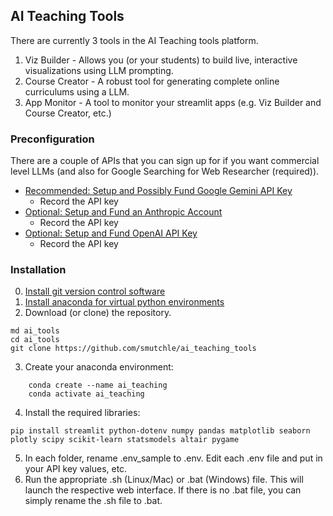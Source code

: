 ## AI Teaching Tools

There are currently 3 tools in the AI Teaching tools platform.

1. Viz Builder - Allows you (or your students) to build live, interactive visualizations using LLM prompting.
2. Course Creator - A robust tool for generating complete online curriculums using a LLM.
3. App Monitor - A tool to monitor your streamlit apps (e.g. Viz Builder and Course Creator, etc.)

### Preconfiguration

There are a couple of APIs that you can sign up for if you want commercial level LLMs (and also for Google Searching for Web Researcher (required)).

- [Recommended: Setup and Possibly Fund Google Gemini API Key](https://ai.google.dev/gemini-api/docs/api-key)
  - Record the API key
- [Optional: Setup and Fund an Anthropic Account](https://console.anthropic.com/login?returnTo=%2F%3F)
  - Record the API key
- [Optional: Setup and Fund OpenAI API Key](https://platform.openai.com/api-keys)
  - Record the API key

### Installation

0. [Install git version control software](https://git-scm.com/downloads)
1. [Install anaconda for virtual python environments](https://www.anaconda.com/download)
2. Download (or clone) the repository.

```
md ai_tools
cd ai_tools
git clone https://github.com/smutchle/ai_teaching_tools
```

3. Create your anaconda environment:

```
    conda create --name ai_teaching
    conda activate ai_teaching
```

4. Install the required libraries:

`pip install streamlit python-dotenv numpy pandas matplotlib seaborn plotly scipy scikit-learn statsmodels altair pygame`

5. In each folder, rename .env_sample to .env. Edit each .env file and put in your API key values, etc.
6. Run the appropriate .sh (Linux/Mac) or .bat (Windows) file. This will launch the respective web interface. If there is no .bat file, you can simply rename the .sh file to .bat.
